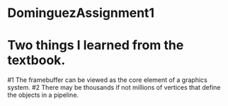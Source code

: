 # DominguezAssignment1
# Two things I learned from the textbook.
#1 The framebuffer can be viewed as the core element of a graphics system.
#2 There may be thousands if not millions of vertices that define the objects in a pipeline.